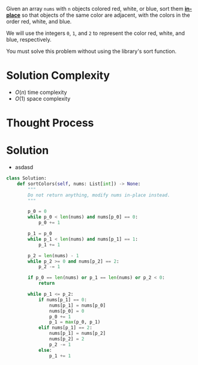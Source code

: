 Given an array `nums` with `n` objects colored red, white, or blue, sort them **[in-place](https://en.wikipedia.org/wiki/In-place_algorithm)** so that objects of the same color are adjacent, with the colors in the order red, white, and blue.

We will use the integers `0`, `1`, and `2` to represent the color red, white, and blue, respectively.

You must solve this problem without using the library's sort function.
# Solution Complexity
- $O(n)$ time complexity
- $O(1)$ space complexity
# Thought Process
# Solution
- asdasd
```Python
class Solution:
	def sortColors(self, nums: List[int]) -> None:
		"""
		Do not return anything, modify nums in-place instead.
		"""

		p_0 = 0
		while p_0 < len(nums) and nums[p_0] == 0:
			p_0 += 1

		p_1 = p_0
		while p_1 < len(nums) and nums[p_1] == 1:
			p_1 += 1

		p_2 = len(nums) - 1
		while p_2 >= 0 and nums[p_2] == 2:
			p_2 -= 1

		if p_0 == len(nums) or p_1 == len(nums) or p_2 < 0:
			return

		while p_1 <= p_2:
			if nums[p_1] == 0:
				nums[p_1] = nums[p_0]
				nums[p_0] = 0
				p_0 += 1
				p_1 = max(p_0, p_1)
			elif nums[p_1] == 2:
				nums[p_1] = nums[p_2]
				nums[p_2] = 2
				p_2 -= 1
			else:
				p_1 += 1
```